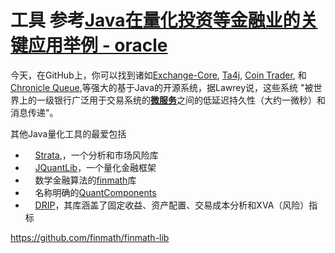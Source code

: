 # 工具  参考[Java在量化投资等金融业的关键应用举例 - oracle](https://www.jdon.com/58249.html)

今天，在GitHub上，你可以找到诸如[Exchange-Core](https://github.com/mzheravin/exchange-core), [Ta4j](https://github.com/ta4j/ta4j), [Coin Trader](https://github.com/timolson/cointrader), 和[Chronicle Queue](https://github.com/OpenHFT/Chronicle-Queue),等强大的基于Java的开源系统，据Lawrey说，这些系统 "被世界上的一级银行广泛用于交易系统的[**微服务**](https://www.jdon.com/tag-25407/)之间的低延迟持久性（大约一微秒）和消息传递"。

其他Java量化工具的最爱包括  

-     [Strata](http://strata.opengamma.io/),，一个分析和市场风险库
-     [JQuantLib](http://www.jquantlib.com/en/latest/)，一个量化金融框架
-     数学金融算法的[finmath](http://www.finmath.net/)库
-     名称明确的[QuantComponents](https://github.com/lsgro/quantcomponents)
-     [DRIP](https://lakshmidrip.github.io/DRIP/)，其库涵盖了固定收益、资产配置、交易成本分析和XVA（风险）指标

https://github.com/finmath/finmath-lib
